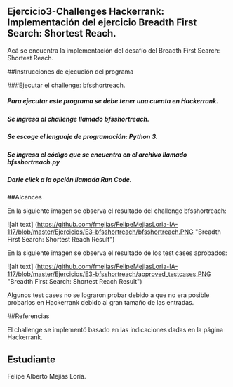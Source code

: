﻿## Ejercicio3-Challenges Hackerrank: Implementación del ejercicio Breadth First Search: Shortest Reach.

Acá se encuentra la implementación del desafío del Breadth First Search: Shortest Reach.

##Instrucciones de ejecución del programa

###Ejecutar el challenge: bfsshortreach.
##### Para ejecutar este programa se debe tener una cuenta en Hackerrank.
##### Se ingresa al challenge llamado bfsshortreach.
##### Se escoge el lenguaje de programación: Python 3.
##### Se ingresa el código que se encuentra en el archivo llamado bfsshortreach.py
##### Darle click a la opción llamada Run Code.

##Alcances

En la siguiente imagen se observa el resultado del challenge bfsshortreach:

![alt text] (https://github.com/fmejias/FelipeMejiasLoria-IA-117/blob/master/Ejercicios/E3-bfsshortreach/bfsshortreach.PNG "Breadth First Search: Shortest Reach Result")

En la siguiente imagen se observa el resultado de los test cases aprobados:

![alt text] (https://github.com/fmejias/FelipeMejiasLoria-IA-117/blob/master/Ejercicios/E3-bfsshortreach/approved_testcases.PNG "Breadth First Search: Shortest Reach Result")

Algunos test cases no se lograron probar debido a que no era posible probarlos en Hackerrank debido al gran tamaño de las entradas.

##Referencias

El challenge se implementó basado en las indicaciones dadas en la página Hackerrank. 


## Estudiante

Felipe Alberto Mejías Loría.
